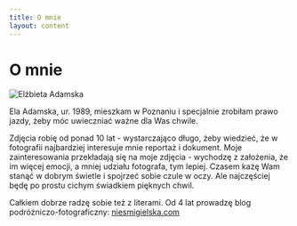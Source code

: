 ```yaml
---
title: O mnie
layout: content
---
```

O mnie
========
![Elżbieta Adamska](http://farm5.staticflickr.com/4226/34841541561_27718c9afe_z.jpg)

Ela Adamska, ur. 1989, mieszkam w Poznaniu i specjalnie zrobiłam prawo jazdy, żeby móc uwieczniać ważne dla Was chwile. 

Zdjęcia robię od ponad 10 lat - wystarczająco długo, żeby wiedzieć, że w fotografii najbardziej interesuje mnie reportaż i dokument. Moje zainteresowania przekładają się na moje zdjęcia - wychodzę z założenia, że im więcej emocji, a mniej udziału fotografa, tym lepiej. Czasem każę Wam stanąć w dobrym świetle i spojrzeć sobie czule w oczy. Ale najczęściej będę po prostu cichym świadkiem pięknych chwil. 


Całkiem dobrze radzę sobie też z literami. 
Od 4 lat prowadzę blog podróżniczo-fotograficzny: [niesmigielska.com](http://www.niesmigielska.com)
